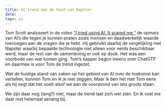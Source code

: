 ```yaml
---
title: AI trend aan de hand van Napster
date:
tags: ai
---
```


Tom Scott analyseert in de video ["I tried using AI. It scared me.”](https://www.youtube.com/watch?v=jPhJbKBuNnA) de opmars van AI’s die tegen je kunnen praten zoals mensen en daadwerkelijk waarde toevoegen aan de vragen die je hebt. Hij gebruikt daarbij de vergelijking met Napster waarbij bepaalde technologie niet alleen voor nerds beschikbaar werd, maar de rest van de samenleving er ook op dook. Het was een voorbode van wat komen ging. Tom’s kapper begon ineens over ChatGTP en daarmee is voor Tom de trend ingezet.

Wat de huidige stand van zaken op het gebied van AI over de toekomst kan vertellen, kunnen Tom en ik je niet zeggen. Maar ik ben het met Tom eens als hij zegt dat het voelt alsof we aan de vooravond van iets groots staan.

We zijn daar nog (lang?) niet, maar de trend laat zich wel zien. En ik voel me daar niet helemaal senang bij.
